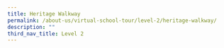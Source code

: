 ```yaml
---
title: Heritage Walkway
permalink: /about-us/virtual-school-tour/level-2/heritage-walkway/
description: ""
third_nav_title: Level 2
---
```

